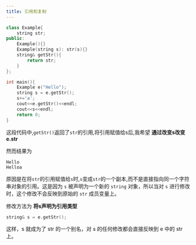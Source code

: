 ```yaml
---
title: 引用和复制
---
```


```cpp
class Example{
    string str;
public:
    Example(){}
    Example(string s): str(s){}
    string& getStr(){
        return str;
    }
};

int main(){
    Example e("Hello");
    string s = e.getStr();
    s+='a';
    cout<<e.getStr()<<endl;
    cout<<s<<endl;
    return 0;
}
```
这段代码中,`getStr()`返回了`str`的引用,将引用赋值给s后,我希望 __通过改变s改变e.str__

然而结果为
```
Hello
Helloa
```

原因是在将`str`的引用赋值给`s`时,`s`变成`str`的一个副本,而不是直接指向同一个字符串对象的引用。这是因为 `s` 被声明为一个新的 `string` 对象，所以当对 `s` 进行修改时，这个修改不会反映到原始的 `str` 成员变量上。

修改方法为 __将s声明为引用类型__
```cpp
string& s = e.getStr();
```

这样，s 就成为了 str 的一个别名，对 s 的任何修改都会直接反映到 e 中的 str 上。